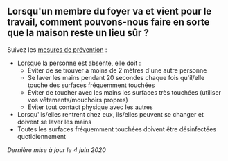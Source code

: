 ## Lorsqu'un membre du foyer va et vient pour le travail, comment pouvons-nous faire en sorte que la maison reste un lieu sûr ?

Suivez les [mesures de prévention](https://www.canada.ca/fr/sante-publique/services/maladies/2019-nouveau-coronavirus/prevention-risques.html) :

- Lorsque la personne est absente, elle doit :
  - Éviter de se trouver à moins de 2 mètres d'une autre personne
  - Se laver les mains pendant 20 secondes chaque fois qu'il/elle touche des surfaces fréquemment touchées
  - Éviter de toucher avec les mains les surfaces très touchées (utiliser vos vêtements/mouchoirs propres)
  - Éviter tout contact physique avec les autres
- Lorsqu'ils/elles rentrent chez eux, ils/elles peuvent se changer et doivent se laver les mains
- Toutes les surfaces fréquemment touchées doivent être désinfectées quotidiennement

_Dernière mise à jour le 4 juin 2020_
